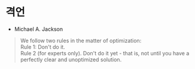 # 격언

* Michael A. Jackson

> We follow two rules in the matter of optimization:  
Rule 1: Don't do it.  
Rule 2 (for experts only). Don't do it yet - that is, not until you have a perfectly clear and unoptimized solution.
